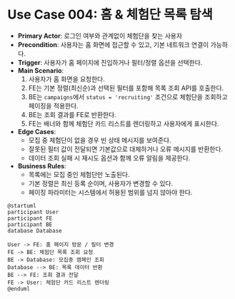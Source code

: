 # Use Case 004: 홈 & 체험단 목록 탐색

- **Primary Actor**: 로그인 여부와 관계없이 체험단을 찾는 사용자
- **Precondition**: 사용자는 홈 화면에 접근할 수 있고, 기본 네트워크 연결이 가능하다.
- **Trigger**: 사용자가 홈 페이지에 진입하거나 필터/정렬 옵션을 선택한다.
- **Main Scenario**:
  1. 사용자가 홈 화면을 요청한다.
  2. FE는 기본 정렬(최신순)과 선택된 필터를 포함해 목록 조회 API를 호출한다.
  3. BE는 `campaigns`에서 `status = 'recruiting'` 조건으로 체험단을 조회하고 페이징을 적용한다.
  4. BE는 조회 결과를 FE로 반환한다.
  5. FE는 배너와 함께 체험단 카드 리스트를 렌더링하고 사용자에게 표시한다.
- **Edge Cases**:
  - 모집 중 체험단이 없을 경우 빈 상태 메시지를 보여준다.
  - 잘못된 필터 값이 전달되면 기본값으로 대체하거나 오류 메시지를 반환한다.
  - 데이터 조회 실패 시 재시도 옵션과 함께 오류 알림을 제공한다.
- **Business Rules**:
  - 목록에는 모집 중인 체험단만 노출된다.
  - 기본 정렬은 최신 등록 순이며, 사용자가 변경할 수 있다.
  - 페이징 파라미터는 시스템에서 허용된 범위를 넘지 않아야 한다.

```plantuml
@startuml
participant User
participant FE
participant BE
database Database

User -> FE: 홈 페이지 방문 / 필터 변경
FE -> BE: 체험단 목록 조회 요청
BE -> Database: 모집중 캠페인 조회
Database --> BE: 목록 데이터 반환
BE --> FE: 조회 결과 전달
FE -> User: 체험단 카드 리스트 렌더링
@enduml
```
